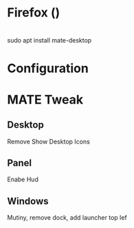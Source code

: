 # Firefox ()

# 
sudo apt install mate-desktop

# Configuration
# MATE Tweak
## Desktop 
Remove Show Desktop Icons

## Panel
Enabe Hud

## Windows


Mutiny, remove dock, add launcher top lef
